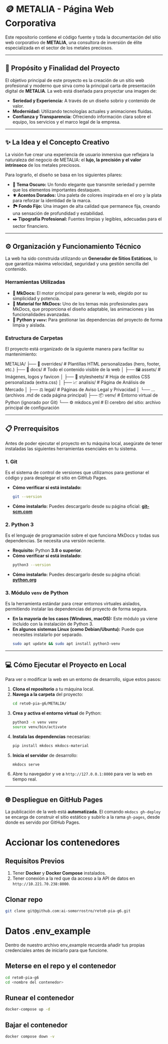 # 🪙 METALIA - Página Web Corporativa

Este repositorio contiene el código fuente y toda la documentación del sitio web corporativo de **METALIA**, una consultora de inversión de élite especializada en el sector de los metales preciosos.

---

## 🎯 **Propósito y Finalidad del Proyecto**

El objetivo principal de este proyecto es la creación de un sitio web profesional y moderno que sirva como la principal carta de presentación digital de **METALIA**. La web está diseñada para proyectar una imagen de:

*   **Seriedad y Experiencia:** A través de un diseño sobrio y contenido de valor.
*   **Modernidad:** Utilizando tecnologías actuales y animaciones fluidas.
*   **Confianza y Transparencia:** Ofreciendo información clara sobre el equipo, los servicios y el marco legal de la empresa.

---

## ✨ **La Idea y el Concepto Creativo**

La visión fue crear una experiencia de usuario inmersiva que reflejara la naturaleza del negocio de METALIA: el **lujo, la precisión y el valor intrínseco** de los metales preciosos.

Para lograrlo, el diseño se basa en los siguientes pilares:

*   **🌃 Tema Oscuro:** Un fondo elegante que transmite seriedad y permite que los elementos importantes destaquen.
*   **⚜️ Acentos Dorados:** Una paleta de colores inspirada en el oro y la plata para reforzar la identidad de la marca.
*   **🏞️ Fondo Fijo:** Una imagen de alta calidad que permanece fija, creando una sensación de profundidad y estabilidad.
*   **✒️ Tipografía Profesional:** Fuentes limpias y legibles, adecuadas para el sector financiero.

---

## ⚙️ **Organización y Funcionamiento Técnico**

La web ha sido construida utilizando un **Generador de Sitios Estáticos**, lo que garantiza máxima velocidad, seguridad y una gestión sencilla del contenido.

### Herramientas Utilizadas

*   **🚀 MkDocs:** El motor principal para generar la web, elegido por su simplicidad y potencia.
*   **🎨 Material for MkDocs:** Uno de los temas más profesionales para MkDocs, que proporciona el diseño adaptable, las animaciones y las funcionalidades avanzadas.
*   **🐍 Python y `venv`:** Para gestionar las dependencias del proyecto de forma limpia y aislada.

### Estructura de Carpetas

El proyecto está organizado de la siguiente manera para facilitar su mantenimiento:

METALIA/
├── 📂 overrides/       # Plantillas HTML personalizadas (hero, footer, etc.)
├── 📂 docs/            # Todo el contenido visible de la web
│   ├── 🖼️ assets/      # Imágenes, logos y favicon
│   ├── 🎨 stylesheets/ # Hoja de estilos CSS personalizada (extra.css)
│   ├── 📈 analisis/    # Página de Análisis de Mercado
│   ├── ⚖️ legal/       # Páginas de Aviso Legal y Privacidad
│   └── ... (archivos .md de cada página principal)
├── 📦 venv/            # Entorno virtual de Python (ignorado por Git)
└── ⚙️ mkdocs.yml       # El cerebro del sitio: archivo principal de configuración

---

## 📋 **Prerrequisitos**

Antes de poder ejecutar el proyecto en tu máquina local, asegúrate de tener instaladas las siguientes herramientas esenciales en tu sistema.

### 1. Git

Es el sistema de control de versiones que utilizamos para gestionar el código y para desplegar el sitio en GitHub Pages.

*   **Cómo verificar si está instalado:**
    ```bash
    git --version
    ```
*   **Cómo instalarlo:**
    Puedes descargarlo desde su página oficial: **[git-scm.com](https://git-scm.com/downloads)**

### 2. Python 3

Es el lenguaje de programación sobre el que funciona MkDocs y todas sus dependencias. Se necesita una versión reciente.

*   **Requisito:** Python **3.8 o superior**.
*   **Cómo verificar si está instalado:**
    ```bash
    python3 --version
    ```
*   **Cómo instalarlo:**
    Puedes descargarlo desde su página oficial: **[python.org](https://www.python.org/downloads/)**

### 3. Módulo `venv` de Python

Es la herramienta estándar para crear entornos virtuales aislados, permitiendo instalar las dependencias del proyecto de forma segura.

*   **En la mayoría de los casos (Windows, macOS):** Este módulo ya viene incluido con la instalación de Python 3.
*   **En algunos sistemas Linux (como Debian/Ubuntu):** Puede que necesites instalarlo por separado.
    ```bash
    sudo apt update && sudo apt install python3-venv
    ```

---

## 💻 **Cómo Ejecutar el Proyecto en Local**

Para ver o modificar la web en un entorno de desarrollo, sigue estos pasos:

1.  **Clona el repositorio** a tu máquina local.
2.  **Navega a la carpeta** del proyecto:
    ```bash
    cd reto0-pia-g6/METALIA/
    ```
3.  **Crea y activa el entorno virtual** de Python:
    ```bash
    python3 -m venv venv
    source venv/bin/activate
    ```
4.  **Instala las dependencias** necesarias:
    ```bash
    pip install mkdocs mkdocs-material
    ```
5.  **Inicia el servidor** de desarrollo:
    ```bash
    mkdocs serve
    ```
6.  Abre tu navegador y ve a `http://127.0.0.1:8000` para ver la web en tiempo real.

---

## 🌐 **Despliegue en GitHub Pages**

La publicación de la web está **automatizada**. El comando `mkdocs gh-deploy` se encarga de construir el sitio estático y subirlo a la rama `gh-pages`, desde donde es servido por GitHub Pages.


# Accionar los contenedores

## Requisitos Previos

1.  Tener **Docker** y **Docker Compose** instalados.
2.  Tener conexión a la red que da acceso a la API de datos en `http://10.221.70.238:8000`.

## Clonar repo

```bash
git clone git@github.com:ai-somorrostro/reto0-pia-g6.git
```

# Datos .env_example

Dentro de nuestro archivo env_example recuerda añadir tus propias credenciales antes de iniciarlo para que funcione.

## Meterse en el repo y el contenedor

```bash
cd reto0-pia-g6
cd <nombre del contenedor>
```

## Runear el contenedor

```bash
docker-compose up -d
```

## Bajar el contenedor

```bash
docker compose down -v
```
